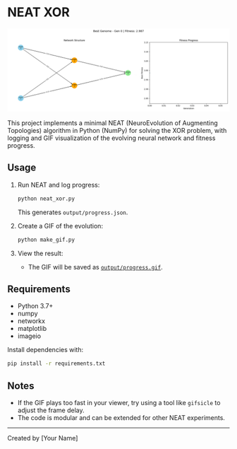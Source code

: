 # NEAT XOR

<p align="center">
  <img src="output/progress.gif" alt="NEAT XOR Evolution GIF" style="max-width:100%;" loop>
</p>

This project implements a minimal NEAT (NeuroEvolution of Augmenting Topologies) algorithm in Python (NumPy) for solving the XOR problem, with logging and GIF visualization of the evolving neural network and fitness progress.

## Usage

1. Run NEAT and log progress:

   ```sh
   python neat_xor.py
   ```

   This generates `output/progress.json`.

2. Create a GIF of the evolution:

   ```sh
   python make_gif.py
   ```

3. View the result:
   - The GIF will be saved as [`output/progress.gif`](output/progress.gif).

## Requirements

- Python 3.7+
- numpy
- networkx
- matplotlib
- imageio

Install dependencies with:

```sh
pip install -r requirements.txt
```

## Notes

- If the GIF plays too fast in your viewer, try using a tool like `gifsicle` to adjust the frame delay.
- The code is modular and can be extended for other NEAT experiments.

---

Created by [Your Name]
